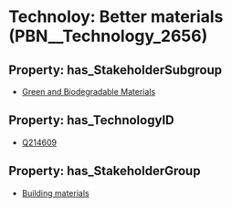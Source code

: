 # Technoloy: __Better materials__ (PBN__Technology_2656)

## Property: has_StakeholderSubgroup

* [Green and Biodegradable Materials](PBN__TechSubgroup_165)

## Property: has_TechnologyID

* [Q214609](Q214609)

## Property: has_StakeholderGroup

* [Building materials](PBN__TechGroup_12)

